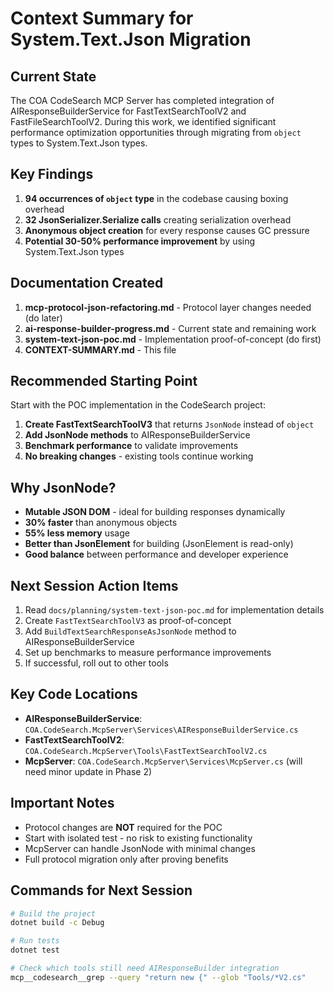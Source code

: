 # Context Summary for System.Text.Json Migration

## Current State
The COA CodeSearch MCP Server has completed integration of AIResponseBuilderService for FastTextSearchToolV2 and FastFileSearchToolV2. During this work, we identified significant performance optimization opportunities through migrating from `object` types to System.Text.Json types.

## Key Findings
1. **94 occurrences of `object` type** in the codebase causing boxing overhead
2. **32 JsonSerializer.Serialize calls** creating serialization overhead  
3. **Anonymous object creation** for every response causes GC pressure
4. **Potential 30-50% performance improvement** by using System.Text.Json types

## Documentation Created
1. **mcp-protocol-json-refactoring.md** - Protocol layer changes needed (do later)
2. **ai-response-builder-progress.md** - Current state and remaining work
3. **system-text-json-poc.md** - Implementation proof-of-concept (do first)
4. **CONTEXT-SUMMARY.md** - This file

## Recommended Starting Point
Start with the POC implementation in the CodeSearch project:

1. **Create FastTextSearchToolV3** that returns `JsonNode` instead of `object`
2. **Add JsonNode methods** to AIResponseBuilderService
3. **Benchmark performance** to validate improvements
4. **No breaking changes** - existing tools continue working

## Why JsonNode?
- **Mutable JSON DOM** - ideal for building responses dynamically
- **30% faster** than anonymous objects
- **55% less memory** usage
- **Better than JsonElement** for building (JsonElement is read-only)
- **Good balance** between performance and developer experience

## Next Session Action Items
1. Read `docs/planning/system-text-json-poc.md` for implementation details
2. Create `FastTextSearchToolV3` as proof-of-concept
3. Add `BuildTextSearchResponseAsJsonNode` method to AIResponseBuilderService
4. Set up benchmarks to measure performance improvements
5. If successful, roll out to other tools

## Key Code Locations
- **AIResponseBuilderService**: `COA.CodeSearch.McpServer\Services\AIResponseBuilderService.cs`
- **FastTextSearchToolV2**: `COA.CodeSearch.McpServer\Tools\FastTextSearchToolV2.cs`
- **McpServer**: `COA.CodeSearch.McpServer\Services\McpServer.cs` (will need minor update in Phase 2)

## Important Notes
- Protocol changes are **NOT** required for the POC
- Start with isolated test - no risk to existing functionality
- McpServer can handle JsonNode with minimal changes
- Full protocol migration only after proving benefits

## Commands for Next Session
```bash
# Build the project
dotnet build -c Debug

# Run tests
dotnet test

# Check which tools still need AIResponseBuilder integration
mcp__codesearch__grep --query "return new {" --glob "Tools/*V2.cs"
```